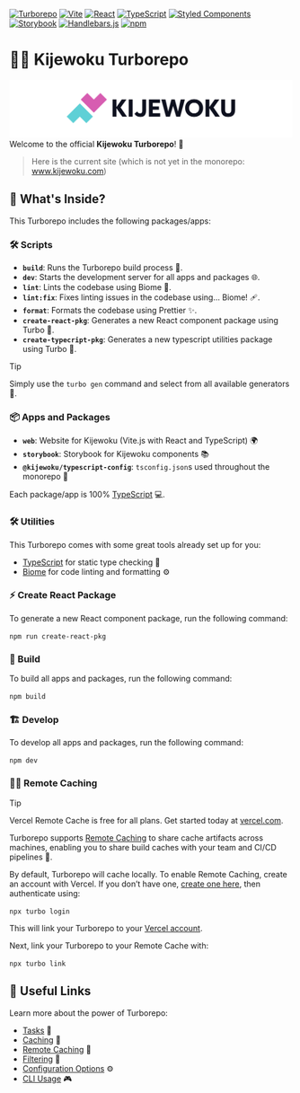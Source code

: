 [![Turborepo](https://img.shields.io/badge/Turborepo-0A0A0A?logo=turborepo&logoColor=ffffff)](https://turborepo.org/)
[![Vite](https://img.shields.io/badge/Vite-646CFF?logo=vite&logoColor=ffffff)](https://vitejs.dev/)
[![React](https://img.shields.io/badge/React-61DAFB?logo=react&logoColor=black)](https://www.npmjs.com/package/react)
[![TypeScript](https://img.shields.io/badge/TypeScript-007ACC?logo=typescript&logoColor=white)](https://www.npmjs.com/package/typescript)
[![Styled Components](https://img.shields.io/badge/Styled--Components-DB7093?logo=styled-components&logoColor=white)](https://styled-components.com/)
[![Storybook](https://img.shields.io/badge/Storybook-ff4785?logo=storybook&logoColor=white)](https://storybook.js.org/)
[![Handlebars.js](https://img.shields.io/badge/Handlebars.js-f7931e?logo=handlebars.js&logoColor=white)](https://handlebarsjs.com/)
[![npm](https://img.shields.io/badge/npm-CB3837?logo=npm&logoColor=white)](https://www.npmjs.com/package/npm)

# 🩵🩷 Kijewoku Turborepo 
![kijewoku-logo.png](kijewoku-logo.png)
Welcome to the official **Kijewoku Turborepo**! 🚀

> Here is the current site (which is not yet in the monorepo: www.kijewoku.com)

## 🧐 What's Inside?

This Turborepo includes the following packages/apps:

### 🛠️ Scripts

- **`build`**: Runs the Turborepo build process 🔨.
- **`dev`**: Starts the development server for all apps and packages 🌐.
- **`lint`**: Lints the codebase using Biome 🧹.
- **`lint:fix`**: Fixes linting issues in the codebase using... Biome! 🩹.
- **`format`**: Formats the codebase using Prettier ✨.
- **`create-react-pkg`**: Generates a new React component package using Turbo 🎁.
- **`create-typecript-pkg`**: Generates a new typescript utilities package using Turbo 🎁.

> [!TIP]  
> Simply use the `turbo gen` command and select from all available generators 🧰.

### 📦 Apps and Packages

- **`web`**: Website for Kijewoku (Vite.js with React and TypeScript) 🌍
- **`storybook`**: Storybook for Kijewoku components 📚
- **`@kijewoku/typescript-config`**: `tsconfig.json`s used throughout the monorepo 🔧

Each package/app is 100% [TypeScript](https://www.typescriptlang.org/) 💻.

### 🛠️ Utilities

This Turborepo comes with some great tools already set up for you:

- [TypeScript](https://www.typescriptlang.org/) for static type checking 📝
- [Biome](https://biomejs.dev/) for code linting and formatting ⚙️

### ⚡ Create React Package

To generate a new React component package, run the following command:

`npm run create-react-pkg`

### 🚀 Build

To build all apps and packages, run the following command:

`npm build`

### 🏗️ Develop

To develop all apps and packages, run the following command:

`npm dev`

### 🧑‍💻 Remote Caching

> [!TIP]  
> Vercel Remote Cache is free for all plans. Get started today at [vercel.com](https://vercel.com/signup?/signup?utm_source=remote-cache-sdk&utm_campaign=free_remote_cache).

Turborepo supports [Remote Caching](https://turbo.build/repo/docs/core-concepts/remote-caching) to share cache artifacts across machines, enabling you to share build caches with your team and CI/CD pipelines 🔄.

By default, Turborepo will cache locally. To enable Remote Caching, create an account with Vercel. If you don’t have one, [create one here](https://vercel.com/signup?utm_source=turborepo-examples), then authenticate using:

`npx turbo login`

This will link your Turborepo to your [Vercel account](https://vercel.com/docs/concepts/personal-accounts/overview).

Next, link your Turborepo to your Remote Cache with:

`npx turbo link`

## 🔗 Useful Links

Learn more about the power of Turborepo:

- [Tasks](https://turbo.build/repo/docs/core-concepts/monorepos/running-tasks) 📝
- [Caching](https://turbo.build/repo/docs/core-concepts/caching) 💾
- [Remote Caching](https://turbo.build/repo/docs/core-concepts/remote-caching) 🔄
- [Filtering](https://turbo.build/repo/docs/core-concepts/monorepos/filtering) 🎯
- [Configuration Options](https://turbo.build/repo/docs/reference/configuration) ⚙️
- [CLI Usage](https://turbo.build/repo/docs/reference/command-line-reference) 🎮
